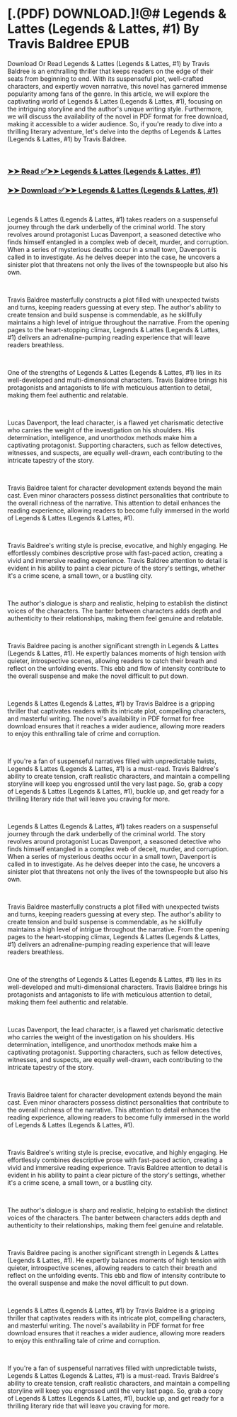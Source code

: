# [.(PDF) DOWNLOAD.]!@# Legends & Lattes (Legends & Lattes, #1) By Travis Baldree EPUB

<p>Download Or Read Legends & Lattes (Legends & Lattes, #1) by Travis Baldree is an enthralling thriller that keeps readers on the edge of their seats from beginning to end. With its suspenseful plot, well-crafted characters, and expertly woven narrative, this novel has garnered immense popularity among fans of the genre. In this article, we will explore the captivating world of Legends & Lattes (Legends & Lattes, #1), focusing on the intriguing storyline and the author's unique writing style. Furthermore, we will discuss the availability of the novel in PDF format for free download, making it accessible to a wider audience. So, if you're ready to dive into a thrilling literary adventure, let's delve into the depths of Legends & Lattes (Legends & Lattes, #1) by Travis Baldree.</p>
<p>&nbsp;</p>

### [➤➤ Read ✅➤➤ Legends & Lattes (Legends & Lattes, #1)](https://pdf2worldwide.blogspot.com/id/60314494)

### [➤➤ Download ✅➤➤ Legends & Lattes (Legends & Lattes, #1)](https://pdf2worldwide.blogspot.com/id/60314494)

<p>&nbsp;</p>
<p>Legends & Lattes (Legends & Lattes, #1) takes readers on a suspenseful journey through the dark underbelly of the criminal world. The story revolves around protagonist Lucas Davenport, a seasoned detective who finds himself entangled in a complex web of deceit, murder, and corruption. When a series of mysterious deaths occur in a small town, Davenport is called in to investigate. As he delves deeper into the case, he uncovers a sinister plot that threatens not only the lives of the townspeople but also his own.</p>
<p>&nbsp;</p>
<p>Travis Baldree masterfully constructs a plot filled with unexpected twists and turns, keeping readers guessing at every step. The author's ability to create tension and build suspense is commendable, as he skillfully maintains a high level of intrigue throughout the narrative. From the opening pages to the heart-stopping climax, Legends & Lattes (Legends & Lattes, #1) delivers an adrenaline-pumping reading experience that will leave readers breathless.</p>
<p>&nbsp;</p>
<p>One of the strengths of Legends & Lattes (Legends & Lattes, #1) lies in its well-developed and multi-dimensional characters. Travis Baldree brings his protagonists and antagonists to life with meticulous attention to detail, making them feel authentic and relatable.</p>
<p>&nbsp;</p>
<p>Lucas Davenport, the lead character, is a flawed yet charismatic detective who carries the weight of the investigation on his shoulders. His determination, intelligence, and unorthodox methods make him a captivating protagonist. Supporting characters, such as fellow detectives, witnesses, and suspects, are equally well-drawn, each contributing to the intricate tapestry of the story.</p>
<p>&nbsp;</p>
<p>Travis Baldree talent for character development extends beyond the main cast. Even minor characters possess distinct personalities that contribute to the overall richness of the narrative. This attention to detail enhances the reading experience, allowing readers to become fully immersed in the world of Legends & Lattes (Legends & Lattes, #1).</p>
<p>&nbsp;</p>
<p>Travis Baldree's writing style is precise, evocative, and highly engaging. He effortlessly combines descriptive prose with fast-paced action, creating a vivid and immersive reading experience. Travis Baldree attention to detail is evident in his ability to paint a clear picture of the story's settings, whether it's a crime scene, a small town, or a bustling city.</p>
<p>&nbsp;</p>
<p>The author's dialogue is sharp and realistic, helping to establish the distinct voices of the characters. The banter between characters adds depth and authenticity to their relationships, making them feel genuine and relatable.</p>
<p>&nbsp;</p>
<p>Travis Baldree pacing is another significant strength in Legends & Lattes (Legends & Lattes, #1). He expertly balances moments of high tension with quieter, introspective scenes, allowing readers to catch their breath and reflect on the unfolding events. This ebb and flow of intensity contribute to the overall suspense and make the novel difficult to put down.</p>
<p>&nbsp;</p>
<p>Legends & Lattes (Legends & Lattes, #1) by Travis Baldree is a gripping thriller that captivates readers with its intricate plot, compelling characters, and masterful writing. The novel's availability in PDF format for free download ensures that it reaches a wider audience, allowing more readers to enjoy this enthralling tale of crime and corruption.</p>
<p>&nbsp;</p>
<p>If you're a fan of suspenseful narratives filled with unpredictable twists, Legends & Lattes (Legends & Lattes, #1) is a must-read. Travis Baldree's ability to create tension, craft realistic characters, and maintain a compelling storyline will keep you engrossed until the very last page. So, grab a copy of Legends & Lattes (Legends & Lattes, #1), buckle up, and get ready for a thrilling literary ride that will leave you craving for more.</p>
<p>&nbsp;</p>
<p>Legends & Lattes (Legends & Lattes, #1) takes readers on a suspenseful journey through the dark underbelly of the criminal world. The story revolves around protagonist Lucas Davenport, a seasoned detective who finds himself entangled in a complex web of deceit, murder, and corruption. When a series of mysterious deaths occur in a small town, Davenport is called in to investigate. As he delves deeper into the case, he uncovers a sinister plot that threatens not only the lives of the townspeople but also his own.</p>
<p>&nbsp;</p>
<p>Travis Baldree masterfully constructs a plot filled with unexpected twists and turns, keeping readers guessing at every step. The author's ability to create tension and build suspense is commendable, as he skillfully maintains a high level of intrigue throughout the narrative. From the opening pages to the heart-stopping climax, Legends & Lattes (Legends & Lattes, #1) delivers an adrenaline-pumping reading experience that will leave readers breathless.</p>
<p>&nbsp;</p>
<p>One of the strengths of Legends & Lattes (Legends & Lattes, #1) lies in its well-developed and multi-dimensional characters. Travis Baldree brings his protagonists and antagonists to life with meticulous attention to detail, making them feel authentic and relatable.</p>
<p>&nbsp;</p>
<p>Lucas Davenport, the lead character, is a flawed yet charismatic detective who carries the weight of the investigation on his shoulders. His determination, intelligence, and unorthodox methods make him a captivating protagonist. Supporting characters, such as fellow detectives, witnesses, and suspects, are equally well-drawn, each contributing to the intricate tapestry of the story.</p>
<p>&nbsp;</p>
<p>Travis Baldree talent for character development extends beyond the main cast. Even minor characters possess distinct personalities that contribute to the overall richness of the narrative. This attention to detail enhances the reading experience, allowing readers to become fully immersed in the world of Legends & Lattes (Legends & Lattes, #1).</p>
<p>&nbsp;</p>
<p>Travis Baldree's writing style is precise, evocative, and highly engaging. He effortlessly combines descriptive prose with fast-paced action, creating a vivid and immersive reading experience. Travis Baldree attention to detail is evident in his ability to paint a clear picture of the story's settings, whether it's a crime scene, a small town, or a bustling city.</p>
<p>&nbsp;</p>
<p>The author's dialogue is sharp and realistic, helping to establish the distinct voices of the characters. The banter between characters adds depth and authenticity to their relationships, making them feel genuine and relatable.</p>
<p>&nbsp;</p>
<p>Travis Baldree pacing is another significant strength in Legends & Lattes (Legends & Lattes, #1). He expertly balances moments of high tension with quieter, introspective scenes, allowing readers to catch their breath and reflect on the unfolding events. This ebb and flow of intensity contribute to the overall suspense and make the novel difficult to put down.</p>
<p>&nbsp;</p>
<p>Legends & Lattes (Legends & Lattes, #1) by Travis Baldree is a gripping thriller that captivates readers with its intricate plot, compelling characters, and masterful writing. The novel's availability in PDF format for free download ensures that it reaches a wider audience, allowing more readers to enjoy this enthralling tale of crime and corruption.</p>
<p>&nbsp;</p>
<p>If you're a fan of suspenseful narratives filled with unpredictable twists, Legends & Lattes (Legends & Lattes, #1) is a must-read. Travis Baldree's ability to create tension, craft realistic characters, and maintain a compelling storyline will keep you engrossed until the very last page. So, grab a copy of Legends & Lattes (Legends & Lattes, #1), buckle up, and get ready for a thrilling literary ride that will leave you craving for more.</p>
<p>&nbsp;</p>
